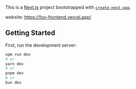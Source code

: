 This is a [Next.js](https://nextjs.org/) project bootstrapped with [`create-next-app`](https://github.com/vercel/next.js/tree/canary/packages/create-next-app).

website: https://foo-frontend.vercel.app/

## Getting Started

First, run the development server:

```bash
npm run dev
# or
yarn dev
# or
pnpm dev
# or
bun dev
```
